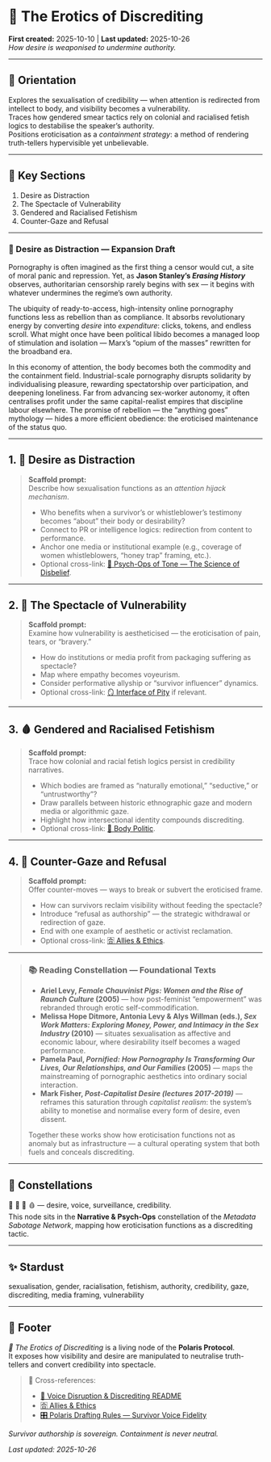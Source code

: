 # 💋 The Erotics of Discrediting  
**First created:** 2025-10-10 | **Last updated:** 2025-10-26  
*How desire is weaponised to undermine authority.*

---

## 🧭 Orientation  
Explores the sexualisation of credibility — when attention is redirected from intellect to body, and visibility becomes a vulnerability.  
Traces how gendered smear tactics rely on colonial and racialised fetish logics to destabilise the speaker’s authority.  
Positions eroticisation as a *containment strategy*: a method of rendering truth-tellers hypervisible yet unbelievable.

---

## 📑 Key Sections  
1. Desire as Distraction  
2. The Spectacle of Vulnerability  
3. Gendered and Racialised Fetishism  
4. Counter-Gaze and Refusal  

---

### 💋 Desire as Distraction — Expansion Draft  

Pornography is often imagined as the first thing a censor would cut, a site of moral panic and repression. Yet, as **Jason Stanley’s _Erasing History_** observes, authoritarian censorship rarely begins with sex — it begins with whatever undermines the regime’s own authority.  

The ubiquity of ready-to-access, high-intensity online pornography functions less as rebellion than as compliance. It absorbs revolutionary energy by converting *desire* into *expenditure*: clicks, tokens, and endless scroll. What might once have been political libido becomes a managed loop of stimulation and isolation — Marx’s “opium of the masses” rewritten for the broadband era.  

In this economy of attention, the body becomes both the commodity and the containment field. Industrial-scale pornography disrupts solidarity by individualising pleasure, rewarding spectatorship over participation, and deepening loneliness. Far from advancing sex-worker autonomy, it often centralises profit under the same capital-realist empires that discipline labour elsewhere. The promise of rebellion — the “anything goes” mythology — hides a more efficient obedience: the eroticised maintenance of the status quo.  

---

## 1. 💋 Desire as Distraction  
> **Scaffold prompt:**  
> Describe how sexualisation functions as an *attention hijack mechanism*.  
> - Who benefits when a survivor’s or whistleblower’s testimony becomes “about” their body or desirability?  
> - Connect to PR or intelligence logics: redirection from content to performance.  
> - Anchor one media or institutional example (e.g., coverage of women whistleblowers, “honey trap” framing, etc.).  
> - Optional cross-link: [🧠 Psych-Ops of Tone — The Science of Disbelief](./🧠_psychops_of_tone_the_science_of_disbelief.md).

---

## 2. 💄 The Spectacle of Vulnerability  
> **Scaffold prompt:**  
> Examine how vulnerability is aestheticised — the eroticisation of pain, tears, or “bravery.”  
> - How do institutions or media profit from packaging suffering as spectacle?  
> - Map where empathy becomes voyeurism.  
> - Consider performative allyship or “survivor influencer” dynamics.  
> - Optional cross-link: [🪞 Interface of Pity](../../Politics_Memory_Work/🪞_interface_of_pity.md) if relevant.

---

## 3. 🩸 Gendered and Racialised Fetishism  
> **Scaffold prompt:**  
> Trace how colonial and racial fetish logics persist in credibility narratives.  
> - Which bodies are framed as “naturally emotional,” “seductive,” or “untrustworthy”?  
> - Draw parallels between historic ethnographic gaze and modern media or algorithmic gaze.  
> - Highlight how intersectional identity compounds discrediting.  
> - Optional cross-link: [🐝 Body Politic](../../../Big_Picture_Protocols/🫀_Our_Hearts_Our_Minds/🐝_Body_Politic/README.md).

---

## 4. 🧿 Counter-Gaze and Refusal  
> **Scaffold prompt:**  
> Offer counter-moves — ways to break or subvert the eroticised frame.  
> - How can survivors reclaim visibility without feeding the spectacle?  
> - Introduce “refusal as authorship” — the strategic withdrawal or redirection of gaze.  
> - End with one example of aesthetic or activist reclamation.  
> - Optional cross-link: [🈴 Allies & Ethics](../🈴_Allies_And_Ethics/).

---

> ### 📚 Reading Constellation — Foundational Texts  
> - **Ariel Levy, _Female Chauvinist Pigs: Women and the Rise of Raunch Culture_ (2005)** — how post-feminist “empowerment” was rebranded through erotic self-commodification.  
> - **Melissa Hope Ditmore, Antonia Levy & Alys Willman (eds.), _Sex Work Matters: Exploring Money, Power, and Intimacy in the Sex Industry_ (2010)** — situates sexualisation as affective and economic labour, where desirability itself becomes a waged performance.  
> - **Pamela Paul, _Pornified: How Pornography Is Transforming Our Lives, Our Relationships, and Our Families_ (2005)** — maps the mainstreaming of pornographic aesthetics into ordinary social interaction.  
> - **Mark Fisher, _Post-Capitalist Desire (lectures 2017-2019)_** — reframes this saturation through *capitalist realism*: the system’s ability to monetise and normalise every form of desire, even dissent.  
>   
> Together these works show how eroticisation functions not as anomaly but as infrastructure — a cultural operating system that both fuels and conceals discrediting.

---

## 🌌 Constellations  
💋 👅 🧿 🩸 — desire, voice, surveillance, credibility.  
This node sits in the **Narrative & Psych-Ops** constellation of the *Metadata Sabotage Network*, mapping how eroticisation functions as a discrediting tactic.

---

## ✨ Stardust  
sexualisation, gender, racialisation, fetishism, authority, credibility, gaze, discrediting, media framing, vulnerability  

---

## 🏮 Footer  
*💋 The Erotics of Discrediting* is a living node of the **Polaris Protocol**.  
It exposes how visibility and desire are manipulated to neutralise truth-tellers and convert credibility into spectacle.

> 📡 Cross-references:  
> - [👅 Voice Disruption & Discrediting README](./README.md)  
> - [🈴 Allies & Ethics](../🈴_Allies_And_Ethics/)  
> - [🎛️ Polaris Drafting Rules — Survivor Voice Fidelity](../../../Admin_Kit/🎛️_polaris_drafting_rules_survivor_voice_fidelity.md)  

*Survivor authorship is sovereign. Containment is never neutral.*  

_Last updated: 2025-10-26_
